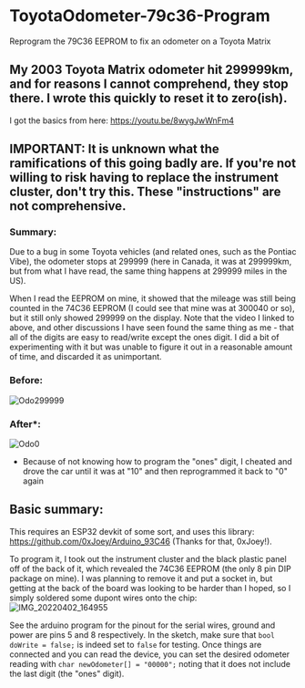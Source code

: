 # ToyotaOdometer-79c36-Program
Reprogram the 79C36 EEPROM to fix an odometer on a Toyota Matrix

## My 2003 Toyota Matrix odometer hit 299999km, and for reasons I cannot comprehend, they stop there. I wrote this quickly to reset it to zero(ish).
I got the basics from here: https://youtu.be/8wygJwWnFm4

## IMPORTANT: It is unknown what the ramifications of this going badly are. If you're not willing to risk having to replace the instrument cluster, don't try this. These "instructions" are not comprehensive.

### Summary:
Due to a bug in some Toyota vehicles (and related ones, such as the Pontiac Vibe), the odometer stops at 299999 (here in Canada, it was at 299999km, but from what I have read, the same thing happens at 299999 miles in the US).

When I read the EEPROM on mine, it showed that the mileage was still being counted in the 74C36 EEPROM (I could see that mine was at 300040 or so), but it still only showed 299999 on the display. Note that the video I linked to above, and other discussions I have seen found the same thing as me - that all of the digits are easy to read/write except the ones digit. I did a bit of experimenting with it but was unable to figure it out in a reasonable amount of time, and discarded it as unimportant.

### Before:
![Odo299999](https://user-images.githubusercontent.com/608740/161405113-106e5c41-9eb8-4635-8669-a66ffab16d9e.jpg)

### After*:
![Odo0](https://user-images.githubusercontent.com/608740/161405115-3db48562-8a86-4bc3-afd0-f845368343ac.jpg)
* Because of not knowing how to program the "ones" digit, I cheated and drove the car until it was at "10" and then reprogrammed it back to "0" again

## Basic summary:
This requires an ESP32 devkit of some sort, and uses this library: https://github.com/0xJoey/Arduino_93C46 (Thanks for that, 0xJoey!).

To program it, I took out the instrument cluster and the black plastic panel off of the back of it, which revealed the 74C36 EEPROM (the only 8 pin DIP package on mine). I was planning to remove it and put a socket in, but getting at the back of the board was looking to be harder than I hoped, so I simply soldered some dupont wires onto the chip:
 ![IMG_20220402_164955](https://user-images.githubusercontent.com/608740/161405314-f7f973ae-b682-48bd-97fd-8dafed1c78e6.jpg)
 
 See the arduino program for the pinout for the serial wires, ground and power are pins 5 and 8 respectively.
In the sketch, make sure that `bool doWrite = false;` is indeed set to `false` for testing. Once things are connected and you can read the device, you can set the desired odometer reading with `char newOdometer[] = "00000";` noting that it does not include the last digit (the "ones" digit).


